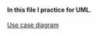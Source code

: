 #### In this file I practice for UML.

<a href="https://app.diagrams.net/#Hmohityede%2FFirst-REP%2Fmaster%2FUML%2FUse%20case%20digram.drawio"> Use case diagram</a>
